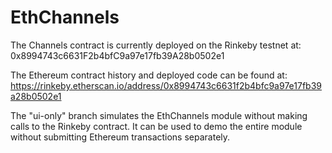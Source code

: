 # EthChannels
  
The Channels contract is currently deployed on the Rinkeby testnet at: 0x8994743c6631F2b4bfC9a97e17fb39A28b0502e1  
  
The Ethereum contract history and deployed code can be found at: https://rinkeby.etherscan.io/address/0x8994743c6631f2b4bfc9a97e17fb39a28b0502e1  
  
The "ui-only" branch simulates the EthChannels module without making calls to the Rinkeby contract. It can be used to demo the entire module without submitting Ethereum transactions separately.

